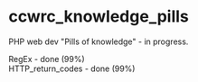 # ccwrc_knowledge_pills

PHP web dev "Pills of knowledge" - in progress.

                  
RegEx - done (99%)      
HTTP_return_codes - done (99%)      
